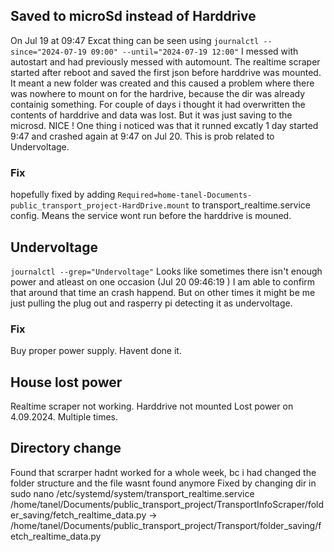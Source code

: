 ## Saved to microSd instead of Harddrive
On Jul 19 at 09:47
Excat thing can be seen using `journalctl --since="2024-07-19 09:00" --until="2024-07-19 12:00"`
I messed with autostart and had previously messed with automount.
The realtime scraper started after reboot and saved the first json before harddrive was mounted.
It meant a new folder was created and this caused a problem where there was nowhere to mount on for the hardrive, because the dir was already containig something.
For couple of days i thought it had overwritten the contents of harddrive and data was lost. But it was just saving to the microsd. NICE !
One thing i noticed was that it runned excatly 1 day started 9:47 and crashed again at 9:47 on Jul 20. This is prob related to Undervoltage.
### Fix
hopefully fixed by adding `Required=home-tanel-Documents-public_transport_project-HardDrive.mount` to transport_realtime.service config. Means the service wont run before the harddrive is mouned.


## Undervoltage
`journalctl --grep="Undervoltage"`
Looks like sometimes there isn't enough power and atleast on one occasion (Jul 20 09:46:19 ) I am able to confirm that around that time an crash happend. But on other times it might be me just pulling the plug out and rasperry pi detecting it as undervoltage.
### Fix
Buy proper power supply. Havent done it.


## House lost power
Realtime scraper not working. Harddrive not mounted
Lost power on 4.09.2024. Multiple times. 

## Directory change
Found that scrarper hadnt worked for a whole week, bc i had changed the folder structure and the file wasnt found anymore
Fixed by changing dir in sudo nano /etc/systemd/system/transport_realtime.service
/home/tanel/Documents/public_transport_project/TransportInfoScraper/folder_saving/fetch_realtime_data.py
-> /home/tanel/Documents/public_transport_project/Transport/folder_saving/fetch_realtime_data.py 